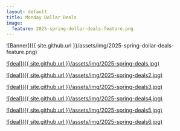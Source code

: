 ```yaml
---
layout: default
title: Monday Dollar Deals
image:
  feature: 2025-spring-dollar-deals-feature.png
---
```

![Banner]({{ site.github.url }}/assets/img/2025-spring-dollar-deals-feature.png)

[![deal]({{ site.github.url }}/assets/img/2025-spring-deals.jpg)](https://www.teacherspayteachers.com/Product/Butterfly-NO-PREP-Activities-Thematic-Unit-with-Sub-Plans-11218121)

[![deal]({{ site.github.url }}/assets/img/2025-spring-deals2.jpg)](https://www.teacherspayteachers.com/Product/Spring-Chick-Craft-Chicken-Life-Cycle-Science-Writing-Phonics-or-Math-Activity-12976748)

[![deal]({{ site.github.url }}/assets/img/2025-spring-deals3.jpg)](https://www.teacherspayteachers.com/Product/Spring-Activity-Packet-Kindergarten-April-Activities-Early-Finishers-13189374)

[![deal]({{ site.github.url }}/assets/img/2025-spring-deals4.jpg)](https://www.teacherspayteachers.com/Product/Editable-Spring-Bingo-Game-Template-Phonics-Activity-Review-Game-2508199?utm_source=Email&utm_campaign=Spring%202025%20Dollar%20Deals-%20Editable%20Spring%20Bingo)

[![deal]({{ site.github.url }}/assets/img/2025-spring-deals5.jpg)](https://www.teacherspayteachers.com/Product/April-Kindergarten-Morning-Work-Homework-Packet-NO-PREP-Spring-Worksheets-4452984?utm_source=SPRING%20DOLLAR%20DEALS&utm_campaign=April%20K%20Morning%20Work%20Packets) 

[![deal]({{ site.github.url }}/assets/img/2025-spring-deals6.jpg)](https://www.teacherspayteachers.com/Product/Spring-Sub-Plans-Spring-NO-PREP-Worksheets-Lesson-Plans-EDITABLE-5349493)